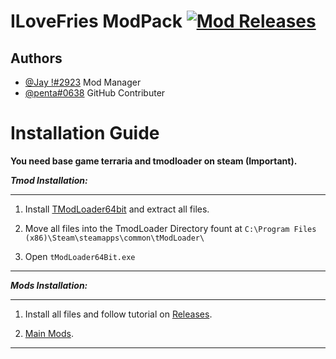 # ILoveFries ModPack [![Mod Releases](https://img.shields.io/github/v/release/pentagotherpes/ILoveFries-Mods-?color=red&label=Releases&style=flat-square)](https://github.com/pentagotherpes/ILoveFries-Mods-/releases/tag/Alpha)



## Authors
- [@Jay !#2923](https://discord.gg/~~~~~~~~) Mod Manager
- [@penta#0638](https://discord.gg/~~~~~~~~) GitHub Contributer

# Installation Guide

**You need base game terraria and tmodloader on steam (Important).**

***Tmod Installation:***

* * *

1. Install [TModLoader64bit](https://drive.google.com/u/0/uc?export=download&confirm=Qn6k&id=1KNA48ZIBAdzFT1GLPsrv0XPdnOW8d56p) and extract all files.

2. Move all files into the TmodLoader Directory fount at `C:\Program Files (x86)\Steam\steamapps\common\tModLoader\`

3. Open `tModLoader64Bit.exe`

* * *

***Mods Installation:***
* * *
1. Install all files and follow tutorial on [Releases](https://github.com/pentagotherpes/ILoveFries-Mods-/releases/tag/Alpha).

2. [Main Mods](https://drive.google.com/u/0/uc?export=download&confirm=FNx2&id=1d5wquCw6s1IMx6I25bbWnp9544JrXbmW).
* * *

